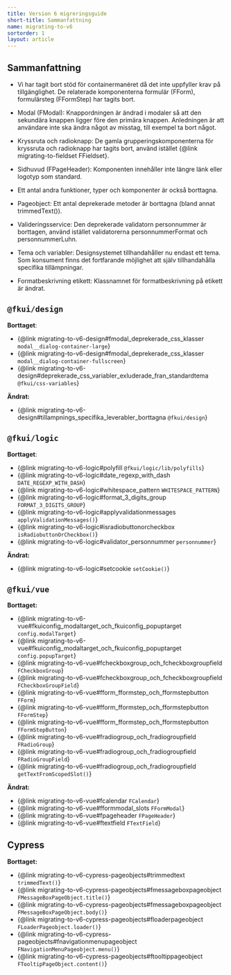 ```yaml
---
title: Version 6 migreringsguide
short-title: Sammanfattning
name: migrating-to-v6
sortorder: 1
layout: article
---
```


## Sammanfattning

- Vi har tagit bort stöd för containermanéret då det inte uppfyller krav på tillgänglighet.
  De relaterade komponenterna formulär (FForm), formulärsteg (FFormStep) har tagits bort.

- Modal (FModal): Knappordningen är ändrad i modaler så att den sekundära knappen ligger före den primära knappen.
  Anledningen är att användare inte ska ändra något av misstag, till exempel ta bort något.

- Kryssruta och radioknapp: De gamla grupperingskomponenterna för kryssruta och radioknapp har tagits bort, använd istället {@link migrating-to-fieldset FFieldset}.

- Sidhuvud (FPageHeader): Komponenten innehåller inte längre länk eller logotyp som standard.

- Ett antal andra funktioner, typer och komponenter är också borttagna.

- Pageobject: Ett antal deprekerade metoder är borttagna (bland annat trimmedText()).

- Valideringsservice: Den deprekerade validatorn personnummer är borttagen, använd istället validatorerna personnummerFormat och personnummerLuhn.

- Tema och variabler: Designsystemet tillhandahåller nu endast ett tema.
  Som konsument finns det fortfarande möjlighet att själv tillhandahålla specifika tillämpningar.

- Formatbeskrivning etikett: Klassnamnet för formatbeskrivning på etikett är ändrat.

## `@fkui/design`

**Borttaget**:

- {@link migrating-to-v6-design#fmodal_deprekerade_css_klasser `modal__dialog-container-large`}
- {@link migrating-to-v6-design#fmodal_deprekerade_css_klasser `modal__dialog-container-fullscreen`}
- {@link migrating-to-v6-design#deprekerade_css_variabler_exluderade_fran_standardtema `@fkui/css-variables`}

**Ändrat:**

- {@link migrating-to-v6-design#tillampnings_specifika_leverabler_borttagna `@fkui/design`}

## `@fkui/logic`

**Borttaget**:

- {@link migrating-to-v6-logic#polyfill `@fkui/logic/lib/polyfills`}
- {@link migrating-to-v6-logic#date_regexp_with_dash `DATE_REGEXP_WITH_DASH`}
- {@link migrating-to-v6-logic#whitespace_pattern `WHITESPACE_PATTERN`}
- {@link migrating-to-v6-logic#format_3_digits_group `FORMAT_3_DIGITS_GROUP`}
- {@link migrating-to-v6-logic#applyvalidationmessages `applyValidationMessages()`}
- {@link migrating-to-v6-logic#isradiobuttonorcheckbox `isRadiobuttonOrCheckbox()`}
- {@link migrating-to-v6-logic#validator_personnummer `personnummer`}

**Ändrat:**

- {@link migrating-to-v6-logic#setcookie `setCookie()`}

## `@fkui/vue`

**Borttaget:**

- {@link migrating-to-v6-vue#fkuiconfig_modaltarget_och_fkuiconfig_popuptarget `config.modalTarget`}
- {@link migrating-to-v6-vue#fkuiconfig_modaltarget_och_fkuiconfig_popuptarget `config.popupTarget`}
- {@link migrating-to-v6-vue#fcheckboxgroup_och_fcheckboxgroupfield `FCheckboxGroup`}
- {@link migrating-to-v6-vue#fcheckboxgroup_och_fcheckboxgroupfield `FCheckboxGroupField`}
- {@link migrating-to-v6-vue#fform_fformstep_och_fformstepbutton `FForm`}
- {@link migrating-to-v6-vue#fform_fformstep_och_fformstepbutton `FFormStep`}
- {@link migrating-to-v6-vue#fform_fformstep_och_fformstepbutton `FFormStepButton`}
- {@link migrating-to-v6-vue#fradiogroup_och_fradiogroupfield `FRadioGroup`}
- {@link migrating-to-v6-vue#fradiogroup_och_fradiogroupfield `FRadioGroupField`}
- {@link migrating-to-v6-vue#fradiogroup_och_fradiogroupfield `getTextFromScopedSlot()`}

**Ändrat:**

- {@link migrating-to-v6-vue#fcalendar `FCalendar`}
- {@link migrating-to-v6-vue#fformmodal_slots `FFormModal`}
- {@link migrating-to-v6-vue#fpageheader `FPageHeader`}
- {@link migrating-to-v6-vue#ftextfield `FTextField`}

## Cypress

**Borttaget:**

- {@link migrating-to-v6-cypress-pageobjects#trimmedtext `trimmedText()`}
- {@link migrating-to-v6-cypress-pageobjects#fmessageboxpageobject `FMessageBoxPageObject.title()`}
- {@link migrating-to-v6-cypress-pageobjects#fmessageboxpageobject `FMessageBoxPageObject.body()`}
- {@link migrating-to-v6-cypress-pageobjects#floaderpageobject `FLoaderPageobject.loader()`}
- {@link migrating-to-v6-cypress-pageobjects#fnavigationmenupageobject `FNavigationMenuPageobject.menu()`}
- {@link migrating-to-v6-cypress-pageobjects#ftooltippageobject `FTooltipPageObject.content()`}
